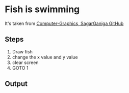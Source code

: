 # Fish is swimming

It's taken from [Computer-Graphics, SagarGaniga GitHub](https://github.com/SagarGaniga/computer-graphics)
## Steps

1. Draw fish
2. change the x value and y value 
3. clear screen
4. GOTO 1

## Output

